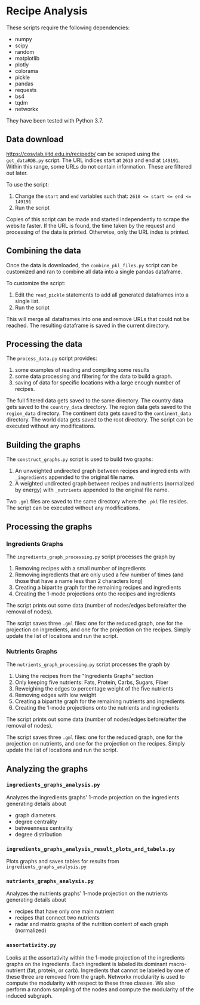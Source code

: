 # Recipe Analysis

These scripts require the following dependencies:
- numpy
- scipy
- random
- matplotlib
- plotly
- colorama
- pickle
- pandas
- requests
- bs4
- tqdm
- networkx

They have been tested with Python 3.7.

## Data download
https://cosylab.iiitd.edu.in/recipedb/ can be scraped using the `get_dataRDB.py` script.
The URL indices start at `2610` and end at `149191`. 
Within this range, some URLs do not contain information. 
These are filtered out later.

To use the script:
1. Change the `start` and `end` variables such that: `2610 <= start <= end <= 149191`
2. Run the script

Copies of this script can be made and started independently to scrape the website faster.
If the URL is found, the time taken by the request and processing of the data is printed. 
Otherwise, only the URL index is printed.  

## Combining the data
Once the data is downloaded, the `combine_pkl_files.py` script can be customized and ran to combine all data
into a single pandas dataframe.

To customize the script:
1. Edit the `read_pickle` statements to add all generated dataframes into a single list.
2. Run the script

This will merge all dataframes into one and remove URLs that could not be reached.
The resulting dataframe is saved in the current directory.

## Processing the data
The `process_data.py` script provides:
1. some examples of reading and compiling some results
2. some data processing and filtering for the data to build a graph.
3. saving of data for specific locations with a large enough number of recipes.

The full filtered data gets saved to the same directory.
The country data gets saved to the `country_data` directory.
The region data gets saved to the `region_data` directory.
The continent data gets saved to the `continent_data` directory.
The world data gets saved to the root directory.
The script can be executed without any modifications.

## Building the graphs
The `construct_graphs.py` script is used to build two graphs:
1. An unweighted undirected graph between recipes and ingredients with `_ingredients` appended to the original file name.
2. A weighted undirected graph between recipes and nutrients (normalized by energy) with `_nutrients` appended to the original file name.

Two `.gml` files are saved to the same directory where the `.pkl` file resides.
The script can be executed without any modifications.


## Processing the graphs
### Ingredients Graphs
The `ingredients_graph_processing.py` script processes the graph by 
1. Removing recipes with a small number of ingredients
2. Removing ingredients that are only used a few number of times (and those that have a name less than 2 characters long)
3. Creating a bipartite graph for the remaining recipes and ingredients
4. Creating the 1-mode projections onto the recipes and ingredients

The script prints out some data (number of nodes/edges before/after the removal of nodes).

The script saves three `.gml` files: one for the reduced graph, one for the projection on ingredients, and one for the projection on the recipes. 
Simply update the list of locations and run the script.

### Nutrients Graphs
The `nutrients_graph_processing.py` script processes the graph by 
1. Using the recipes from the "Ingredients Graphs" section
2. Only keeping five nutrients: Fats, Protein, Carbs, Sugars, Fiber
3. Reweighing the edges to percentage weight of the five nutrients 
4. Removing edges with low weight
5. Creating a bipartite graph for the remaining nutrients and ingredients
6. Creating the 1-mode projections onto the nutrients and ingredients

The script prints out some data (number of nodes/edges before/after the removal of nodes).

The script saves three `.gml` files: one for the reduced graph, one for the projection on nutrients, and one for the projection on the recipes. 
Simply update the list of locations and run the script.

## Analyzing the graphs
### `ingredients_graphs_analysis.py`
Analyzes the ingredients graphs' 1-mode projection on the ingredients generating details about
- graph diameters
- degree centrality
- betweenness centrality
- degree distribution

### `ingredients_graphs_analysis_result_plots_and_tabels.py`
Plots graphs and saves tables for results from `ingredients_graphs_analysis.py`

### `nutrients_graphs_analysis.py`
Analyzes the nutrients graphs' 1-mode projection on the nutrients generating details about
- recipes that have only one main nutrient
- recipes that connect two nutrients
- radar and matrix graphs of the nutrition content of each graph (normalized) 

### `assortativity.py`
Looks at the assortativity within the 1-mode projection of the ingredients graphs on the ingredients.
Each ingredient is labeled its dominant macro-nutrient (fat, protein, or carb).
Ingredients that cannot be labeled by one of these three are removed from the graph.
Networkx modularity is used to compute the modularity with respect to these three classes.
We also perform a random sampling of the nodes and compute the modularity of the induced subgraph.
